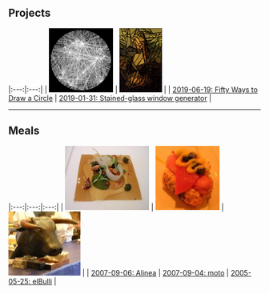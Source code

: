 
## Projects

|:---:|:---:|
| [![](projects/50-circles/icon.png)](projects/50-circles/) | [![](projects/glass/icon.png)](projects/glass/) |
| [2019-06-19: Fifty Ways to Draw a Circle](projects/50-circles/) | [2019-01-31: Stained-glass window generator](projects/glass/) |

---

## Meals

|:---:|:---:|:---:|
| [![](meals/chicago/alinea/icon.jpg)](meals/chicago/alinea.html) | [![](meals/chicago/moto/icon.jpg)](meals/chicago/moto.html) | [![](meals/elbulli/icon.jpg)](meals/elbulli/) |
| [2007-09-06: Alinea](meals/chicago/alinea.html) | [2007-09-04: moto](meals/chicago/moto.html) | [2005-05-25: elBulli](meals/elbulli/) |

